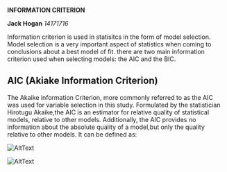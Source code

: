 __INFORMATION CRITERION__

**Jack Hogan**
*14171716*

Information criterion is used in statisitcs in the form of model selection.
Model selection is a very important aspect of statistics when coming to conclusions about a best model of fit.
there are two main information criterion used when selecting models: the AIC and the BIC.

## AIC (Akiake Information Criterion)

The Akaike information Criterion, more commonly referred to as the AIC was used for variable selection in this study.  Formulated by the statistician Hirotugu Akaike,the AIC is an estimator for relative quality of statistical models, relative to other models. Additionally, the AIC provides no information about the absolute quality of a model,but only the quality relative to other models.  It can be defined as:


![AltText](https://github.com/ULStats/MA4128Assessment-2018/blob/master/Akaike%E2%80%99s%2BInformation%2BCriterion.jpg)


![AltText](https://github.com/ULStats/MA4128Assessment-2018/blob/master/BIC.jpg)
